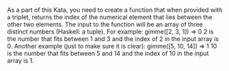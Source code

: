 As a part of this Kata, you need to create a function that when provided with a triplet, returns the index of the numerical element that lies between the other two elements.  The input to the function will be an array of three distinct numbers (Haskell: a tuple).  For example:  gimme([2, 3, 1]) => 0 2 is the number that fits between 1 and 3 and the index of 2 in the input array is 0.  Another example (just to make sure it is clear):  gimme([5, 10, 14]) => 1 10 is the number that fits between 5 and 14 and the index of 10 in the input array is 1. 
